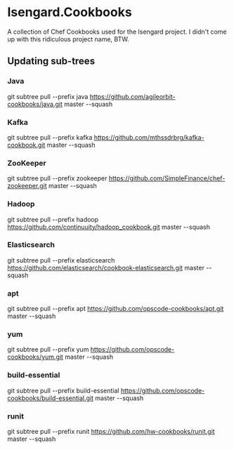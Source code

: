 Isengard.Cookbooks
==================

A collection of Chef Cookbooks used for the Isengard project. I didn't come up with this ridiculous project name, BTW.

## Updating sub-trees

### Java

git subtree pull --prefix java https://github.com/agileorbit-cookbooks/java.git master --squash

### Kafka

git subtree pull --prefix kafka https://github.com/mthssdrbrg/kafka-cookbook.git master --squash

### ZooKeeper

git subtree pull --prefix zookeeper https://github.com/SimpleFinance/chef-zookeeper.git master --squash

### Hadoop

git subtree pull --prefix hadoop https://github.com/continuuity/hadoop_cookbook.git master --squash

### Elasticsearch

git subtree pull --prefix elasticsearch https://github.com/elasticsearch/cookbook-elasticsearch.git master --squash

### apt

git subtree pull --prefix apt https://github.com/opscode-cookbooks/apt.git master --squash

### yum

git subtree pull --prefix yum https://github.com/opscode-cookbooks/yum.git master --squash

### build-essential

git subtree pull --prefix build-essential https://github.com/opscode-cookbooks/build-essential.git master --squash

### runit

git subtree pull --prefix runit https://github.com/hw-cookbooks/runit.git master --squash
